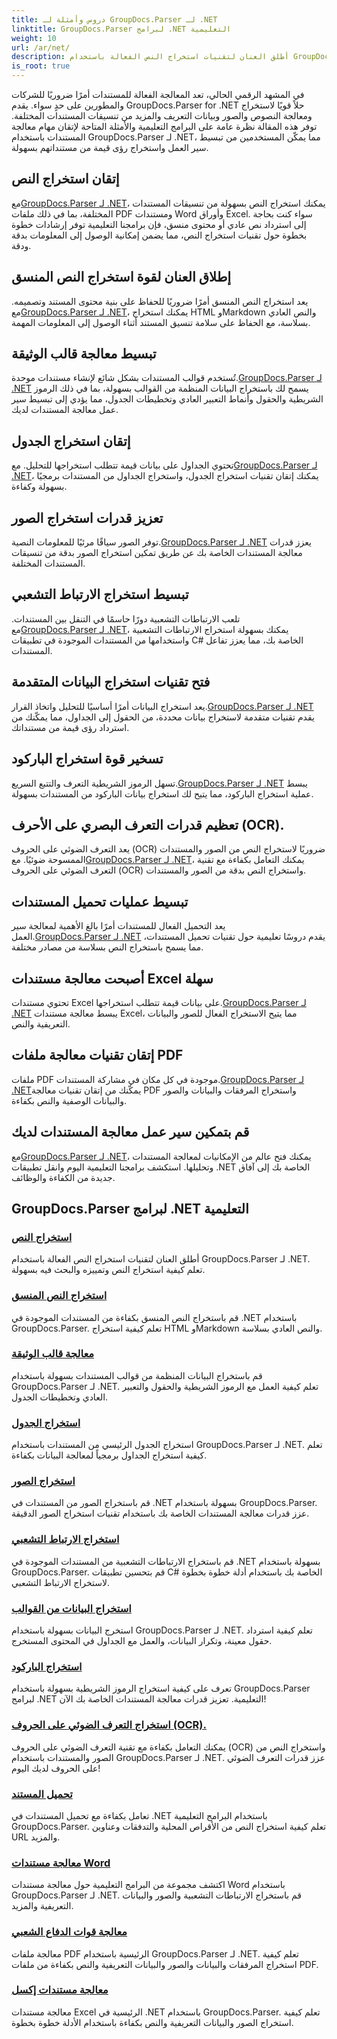 ```yaml
---
title: دروس وأمثلة لـ GroupDocs.Parser لـ .NET
linktitle: GroupDocs.Parser لبرامج .NET التعليمية
weight: 10
url: /ar/net/
description: أطلق العنان لتقنيات استخراج النص الفعالة باستخدام GroupDocs.Parser لـ .NET. قم باستخراج النص وتمييزه والبحث فيه بسلاسة لتحسين معالجة المستندات.
is_root: true
---
```

في المشهد الرقمي الحالي، تعد المعالجة الفعالة للمستندات أمرًا ضروريًا للشركات والمطورين على حدٍ سواء. يقدم GroupDocs.Parser for .NET حلاً قويًا لاستخراج ومعالجة النصوص والصور وبيانات التعريف والمزيد من تنسيقات المستندات المختلفة. توفر هذه المقالة نظرة عامة على البرامج التعليمية والأمثلة المتاحة لإتقان مهام معالجة المستندات باستخدام GroupDocs.Parser لـ .NET، مما يمكّن المستخدمين من تبسيط سير العمل واستخراج رؤى قيمة من مستنداتهم بسهولة.

## إتقان استخراج النص
 مع[GroupDocs.Parser لـ .NET](./text-extraction/)، يمكنك استخراج النص بسهولة من تنسيقات المستندات المختلفة، بما في ذلك ملفات PDF ومستندات Word وأوراق Excel. سواء كنت بحاجة إلى استرداد نص عادي أو محتوى منسق، فإن برامجنا التعليمية توفر إرشادات خطوة بخطوة حول تقنيات استخراج النص، مما يضمن إمكانية الوصول إلى المعلومات بدقة ودقة.

## إطلاق العنان لقوة استخراج النص المنسق
 يعد استخراج النص المنسق أمرًا ضروريًا للحفاظ على بنية محتوى المستند وتصميمه. مع[GroupDocs.Parser لـ .NET](./formatted-text-extraction/)، يمكنك استخراج HTML وMarkdown والنص العادي بسلاسة، مع الحفاظ على سلامة تنسيق المستند أثناء الوصول إلى المعلومات المهمة.

## تبسيط معالجة قالب الوثيقة
 تُستخدم قوالب المستندات بشكل شائع لإنشاء مستندات موحدة.[GroupDocs.Parser لـ .NET](./document-template-processing/) يسمح لك باستخراج البيانات المنظمة من القوالب بسهولة، بما في ذلك الرموز الشريطية والحقول وأنماط التعبير العادي وتخطيطات الجدول، مما يؤدي إلى تبسيط سير عمل معالجة المستندات لديك.

## إتقان استخراج الجدول
تحتوي الجداول على بيانات قيمة تتطلب استخراجها للتحليل. مع[GroupDocs.Parser لـ .NET](./table-extraction/)، يمكنك إتقان تقنيات استخراج الجدول، واستخراج الجداول من المستندات برمجيًا بسهولة وكفاءة.

## تعزيز قدرات استخراج الصور
 توفر الصور سياقًا مرئيًا للمعلومات النصية.[GroupDocs.Parser لـ .NET](./image-extraction/) يعزز قدرات معالجة المستندات الخاصة بك عن طريق تمكين استخراج الصور بدقة من تنسيقات المستندات المختلفة.

## تبسيط استخراج الارتباط التشعبي
 تلعب الارتباطات التشعبية دورًا حاسمًا في التنقل بين المستندات. مع[GroupDocs.Parser لـ .NET](./hyperlink-extraction/)، يمكنك بسهولة استخراج الارتباطات التشعبية واستخدامها من المستندات الموجودة في تطبيقات C# الخاصة بك، مما يعزز تفاعل المستندات.

## فتح تقنيات استخراج البيانات المتقدمة
 يعد استخراج البيانات أمرًا أساسيًا للتحليل واتخاذ القرار.[GroupDocs.Parser لـ .NET](./data-extraction-from-templates/) يقدم تقنيات متقدمة لاستخراج بيانات محددة، من الحقول إلى الجداول، مما يمكّنك من استرداد رؤى قيمة من مستنداتك.

## تسخير قوة استخراج الباركود
تسهل الرموز الشريطية التعرف والتتبع السريع.[GroupDocs.Parser لـ .NET](./barcode-extraction/) يبسط عملية استخراج الباركود، مما يتيح لك استخراج بيانات الباركود من المستندات بسهولة.

## تعظيم قدرات التعرف البصري على الأحرف (OCR).
 يعد التعرف الضوئي على الحروف (OCR) ضروريًا لاستخراج النص من الصور والمستندات الممسوحة ضوئيًا. مع[GroupDocs.Parser لـ .NET](./ocr-extraction/)، يمكنك التعامل بكفاءة مع تقنية التعرف الضوئي على الحروف (OCR) واستخراج النص بدقة من الصور والمستندات.

## تبسيط عمليات تحميل المستندات
 يعد التحميل الفعال للمستندات أمرًا بالغ الأهمية لمعالجة سير العمل.[GroupDocs.Parser لـ .NET](./document-loading/) يقدم دروسًا تعليمية حول تقنيات تحميل المستندات، مما يسمح باستخراج النص بسلاسة من مصادر مختلفة.

## أصبحت معالجة مستندات Excel سهلة
 تحتوي مستندات Excel على بيانات قيمة تتطلب استخراجها.[GroupDocs.Parser لـ .NET](./excel-document-processing/) يبسط معالجة مستندات Excel، مما يتيح الاستخراج الفعال للصور والبيانات التعريفية والنص.

## إتقان تقنيات معالجة ملفات PDF
 ملفات PDF موجودة في كل مكان في مشاركة المستندات.[GroupDocs.Parser لـ .NET](./pdf-processing/)يمكّنك من إتقان تقنيات معالجة PDF واستخراج المرفقات والبيانات والصور والبيانات الوصفية والنص بكفاءة.

## قم بتمكين سير عمل معالجة المستندات لديك
 مع[GroupDocs.Parser لـ .NET](./word-document-processing/)، يمكنك فتح عالم من الإمكانيات لمعالجة المستندات وتحليلها. استكشف برامجنا التعليمية اليوم وانقل تطبيقات .NET الخاصة بك إلى آفاق جديدة من الكفاءة والوظائف.

## GroupDocs.Parser لبرامج .NET التعليمية
### [استخراج النص](./text-extraction/)
أطلق العنان لتقنيات استخراج النص الفعالة باستخدام GroupDocs.Parser لـ .NET. تعلم كيفية استخراج النص وتمييزه والبحث فيه بسهولة.
### [استخراج النص المنسق](./formatted-text-extraction/)
قم باستخراج النص المنسق بكفاءة من المستندات الموجودة في .NET باستخدام GroupDocs.Parser. تعلم كيفية استخراج HTML وMarkdown والنص العادي بسلاسة.
### [معالجة قالب الوثيقة](./document-template-processing/)
قم باستخراج البيانات المنظمة من قوالب المستندات بسهولة باستخدام GroupDocs.Parser لـ .NET. تعلم كيفية العمل مع الرموز الشريطية والحقول والتعبير العادي وتخطيطات الجدول.
### [استخراج الجدول](./table-extraction/)
استخراج الجدول الرئيسي من المستندات باستخدام GroupDocs.Parser لـ .NET. تعلم كيفية استخراج الجداول برمجياً لمعالجة البيانات بكفاءة.
### [استخراج الصور](./image-extraction/)
قم باستخراج الصور من المستندات في .NET بسهولة باستخدام GroupDocs.Parser. عزز قدرات معالجة المستندات الخاصة بك باستخدام تقنيات استخراج الصور الدقيقة.
### [استخراج الارتباط التشعبي](./hyperlink-extraction/)
قم باستخراج الارتباطات التشعبية من المستندات الموجودة في .NET بسهولة باستخدام GroupDocs.Parser. قم بتحسين تطبيقات C# الخاصة بك باستخدام أدلة خطوة بخطوة لاستخراج الارتباط التشعبي.
### [استخراج البيانات من القوالب](./data-extraction-from-templates/)
استخرج البيانات بسهولة باستخدام GroupDocs.Parser لـ .NET. تعلم كيفية استرداد حقول معينة، وتكرار البيانات، والعمل مع الجداول في المحتوى المستخرج.
### [استخراج الباركود](./barcode-extraction/)
تعرف على كيفية استخراج الرموز الشريطية بسهولة باستخدام GroupDocs.Parser لبرامج .NET التعليمية. تعزيز قدرات معالجة المستندات الخاصة بك الآن!
### [استخراج التعرف الضوئي على الحروف (OCR).](./ocr-extraction/)
يمكنك التعامل بكفاءة مع تقنية التعرف الضوئي على الحروف (OCR) واستخراج النص من الصور والمستندات باستخدام GroupDocs.Parser لـ .NET. عزز قدرات التعرف الضوئي على الحروف لديك اليوم!
### [تحميل المستند](./document-loading/)
تعامل بكفاءة مع تحميل المستندات في .NET باستخدام البرامج التعليمية GroupDocs.Parser. تعلم كيفية استخراج النص من الأقراص المحلية والتدفقات وعناوين URL والمزيد.
### [معالجة مستندات Word](./word-document-processing/)
اكتشف مجموعة من البرامج التعليمية حول معالجة مستندات Word باستخدام GroupDocs.Parser لـ .NET. قم باستخراج الارتباطات التشعبية والصور والبيانات التعريفية والمزيد.
### [معالجة قوات الدفاع الشعبي](./pdf-processing/)
معالجة ملفات PDF الرئيسية باستخدام GroupDocs.Parser لـ .NET. تعلم كيفية استخراج المرفقات والبيانات والصور والبيانات التعريفية والنص بكفاءة من ملفات PDF.
### [معالجة مستندات إكسل](./excel-document-processing/)
معالجة مستندات Excel الرئيسية في .NET باستخدام GroupDocs.Parser. تعلم كيفية استخراج الصور والبيانات التعريفية والنص بكفاءة باستخدام الأدلة خطوة بخطوة.